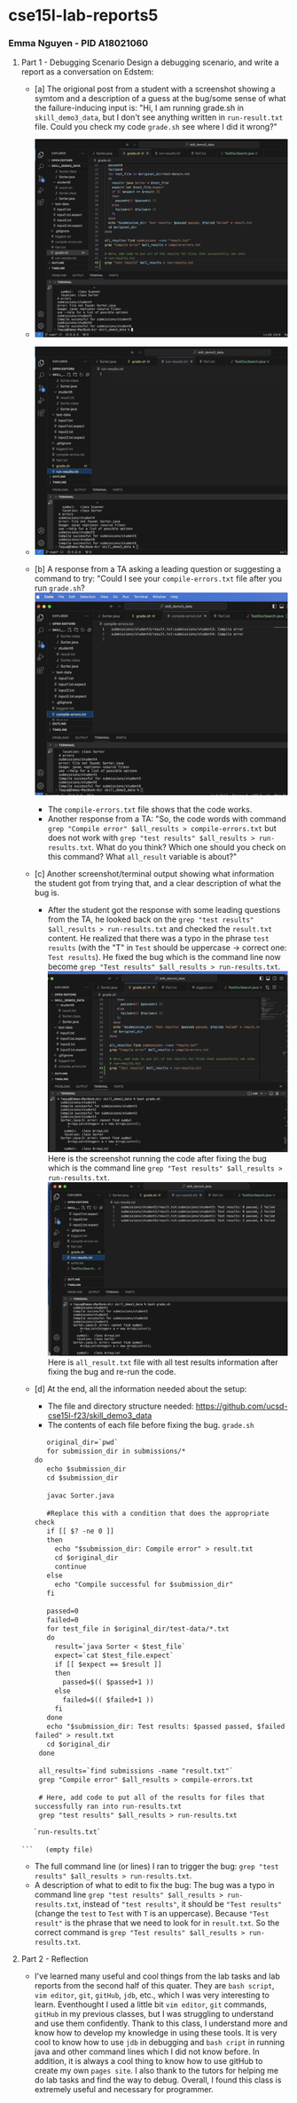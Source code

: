 # cse15l-lab-reports5
### Emma Nguyen - PID A18021060

1. Part 1 - Debugging Scenario
   Design a debugging scenario, and write a report as a conversation on Edstem:
   - [a] The origional post from a student with a screenshot showing a symtom and a description of a guess at the bug/some sense of what the failure-inducing input is: "Hi, I am running grade.sh in `skill_demo3_data`, but I don't see anything written in `run-result.txt` file. Could you check my code `grade.sh` see where I did it wrong?"
   - ![ Here is the grade.sh when I run the code](lab5-1-1.png)
   - ![ Here is `run-result.txt file` after running the code without anything written in it](lab5-1-3.png)
   
   - [b] A response from a TA asking a leading question or suggesting a command to try: "Could I see your `compile-errors.txt` file after you run `grade.sh`?
        ![ Here is `compile-errors.txt file` after running the code to compared with ](lab5-1-2.png)
        - The `compile-errors.txt` file shows that the code works.
        - Another response from a TA: "So, the code words with command `grep "Compile error" $all_results > compile-errors.txt` but does not work with `grep "test results" $all_results > run-results.txt`. What do you think? Which one should you check on this command? What `all_result` variable is about?"
   - [c] Another screenshot/terminal output showing what information the student got from trying that, and a clear description of what the bug is.
        - After the student got the response with some leading questions from the TA, he looked back on the `grep "test results" $all_results > run-results.txt` and checked the `result.txt` content. He realized that there was a typo in the phrase `test results` (with the "T" in `Test` should be uppercase -> correct one: `Test results`). He fixed the bug which is the command line now become `grep "Test results" $all_results > run-results.txt`.
      ![screenshot from trying to fix the bug](lab5-1-4.png)
     Here is the screenshot running the code after fixing the bug which is the command line `grep "Test results" $all_results > run-results.txt`.
      ![screenshot from trying to fix the bug](lab5-1-5.png)
     Here is `all_result.txt` file with all test results information after fixing the bug and re-run the code.
   - [d] At the end, all the information needed about the setup:
      - The file and directory structure needed: https://github.com/ucsd-cse15l-f23/skill_demo3_data
      - The contents of each file before fixing the bug.
     `grade.sh`

     ```
        original_dir=`pwd`
        for submission_dir in submissions/*
     do
        echo $submission_dir
        cd $submission_dir

        javac Sorter.java

        #Replace this with a condition that does the appropriate check
        if [[ $? -ne 0 ]] 
        then
          echo "$submission_dir: Compile error" > result.txt    
          cd $original_dir
          continue
        else
          echo "Compile successful for $submission_dir"
        fi

        passed=0
        failed=0
        for test_file in $original_dir/test-data/*.txt
        do
          result=`java Sorter < $test_file`
          expect=`cat $test_file.expect`
          if [[ $expect == $result ]]
          then
            passed=$(( $passed+1 ))
          else
            failed=$(( $failed+1 ))
          fi
        done
        echo "$submission_dir: Test results: $passed passed, $failed failed" > result.txt
        cd $original_dir
      done

      all_results=`find submissions -name "result.txt"`
      grep "Compile error" $all_results > compile-errors.txt

      # Here, add code to put all of the results for files that successfully ran into run-results.txt
      grep "test results" $all_results > run-results.txt
   ```
      `run-results.txt`
     
   ```   (empty file)
   ```
     
   - The full command line (or lines) I ran to trigger the bug: `grep "test results" $all_results > run-results.txt`.
   - A description of what to edit to fix the bug: The bug was a typo in command line `grep "test results" $all_results > run-results.txt`, instead of `"test results"`, it should be `"Test results"` (change the `test` to `Test` with `T` is an uppercase). Because `"Test result"` is the phrase that we need to look for in `result.txt`. So the correct command is `grep "Test results" $all_results > run-results.txt`.

1. Part 2 - Reflection
   - I've learned many useful and cool things from the lab tasks and lab reports from the second half of this quater. They are `bash script`, `vim editor`, `git`, `gitHub`, `jdb`, etc., which I was very interesting to learn. Eventhought I used a little bit `vim editor`, `git` commands, `gitHub` in my previous classes, but I was struggling to understand and use them confidently. Thank to this class, I understand more and know how to develop my knowledge in using these tools. It is very cool to know how to use `jdb` in debugging and `bash cript` in running java and other command lines which I did not know before. In addition, it is always a cool thing to know how to use gitHub to create my own `pages site`. I also thank to the tutors for helping me do lab tasks and find the way to debug. Overall, I found this class is extremely useful and necessary for programmer.

